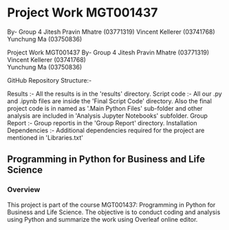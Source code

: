 # Project Work MGT001437
By- Group 4 
        Jitesh Pravin Mhatre (03771319)
        Vincent Kellerer (03741768)
        Yunchung Ma (03750836)
     


Project Work MGT001437
By- Group 4 
              Jitesh Pravin Mhatre (03771319) 
              Vincent Kellerer (03741768)     
              Yunchung Ma (03750836)

GitHub Repository Structure:-

Results :- All the results is in the 'results' directory.
Script code :- All our .py and .ipynb files are inside the 'Final Script Code' directory. 
               Also the final project code is in named as '.Main Python Files' sub-folder  and other analysis are included in 'Analysis Jupyter Notebooks' subfolder.
Group Report :- Group reportis in the 'Group Report' directory.
Installation Dependencies :- Additional dependencies required for the project are mentioned in 'Libraries.txt'



## Programming in Python for Business and Life Science

### Overview
This project is part of the course MGT001437: Programming in Python for Business and Life Science. The objective is to conduct coding and analysis using Python and summarize the work using Overleaf online editor.

